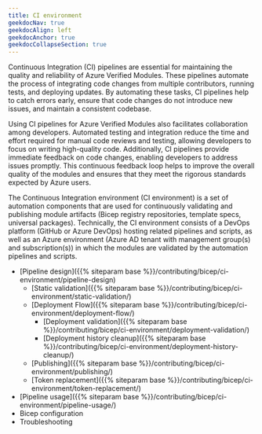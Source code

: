 ```yaml
---
title: CI environment
geekdocNav: true
geekdocAlign: left
geekdocAnchor: true
geekdocCollapseSection: true
---
```


Continuous Integration (CI) pipelines are essential for maintaining the quality and reliability of Azure Verified Modules. These pipelines automate the process of integrating code changes from multiple contributors, running tests, and deploying updates. By automating these tasks, CI pipelines help to catch errors early, ensure that code changes do not introduce new issues, and maintain a consistent codebase.

Using CI pipelines for Azure Verified Modules also facilitates collaboration among developers. Automated testing and integration reduce the time and effort required for manual code reviews and testing, allowing developers to focus on writing high-quality code. Additionally, CI pipelines provide immediate feedback on code changes, enabling developers to address issues promptly. This continuous feedback loop helps to improve the overall quality of the modules and ensures that they meet the rigorous standards expected by Azure users.

The Continuous Integration environment (CI environment) is a set of automation components that are used for continuously validating and publishing module artifacts (Bicep registry repositories, template specs, universal packages). Technically, the CI environment consists of a DevOps platform (GitHub or Azure DevOps) hosting related pipelines and scripts, as well as an Azure environment (Azure AD tenant with management group(s) and subscription(s)) in which the modules are validated by the automation pipelines and scripts.

- [Pipeline design]({{% siteparam base %}}/contributing/bicep/ci-environment/pipeline-design)
  - [Static validation]({{% siteparam base %}}/contributing/bicep/ci-environment/static-validation/)
  - [Deployment Flow]({{% siteparam base %}}/contributing/bicep/ci-environment/deployment-flow/)
    - [Deployment validation]({{% siteparam base %}}/contributing/bicep/ci-environment/deployment-validation/)
    - [Deployment history cleanup]({{% siteparam base %}}/contributing/bicep/ci-environment/deployment-history-cleanup/)
  - [Publishing]({{% siteparam base %}}/contributing/bicep/ci-environment/publishing/)
  - [Token replacement]({{% siteparam base %}}/contributing/bicep/ci-environment/token-replacement/)
- [Pipeline usage]({{% siteparam base %}}/contributing/bicep/ci-environment/pipeline-usage/)
- Bicep configuration
- Troubleshooting
